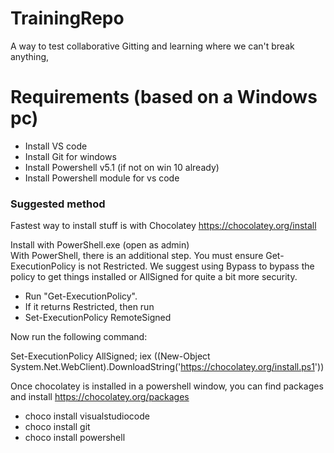 # TrainingRepo
A way to test collaborative Gitting and learning where we can't break anything,

# Requirements (based on a Windows pc) 


- Install VS code
- Install Git for windows 
- Install Powershell v5.1 (if not on win 10 already)
- Install Powershell module for vs code


### Suggested method
Fastest way to install stuff is with Chocolatey
https://chocolatey.org/install


Install with PowerShell.exe (open as admin)  
With PowerShell, there is an additional step. You must ensure Get-ExecutionPolicy is not Restricted. 
We suggest using Bypass to bypass the policy to get things installed or AllSigned for quite a bit more security.

- Run "Get-ExecutionPolicy". 
- If it returns Restricted, then run 
- Set-ExecutionPolicy RemoteSigned

Now run the following command: 

Set-ExecutionPolicy AllSigned; iex ((New-Object System.Net.WebClient).DownloadString('https://chocolatey.org/install.ps1'))

Once chocolatey is installed 
in a powershell window, you can find packages and install
https://chocolatey.org/packages

- choco install visualstudiocode
- choco install git
- choco install powershell
